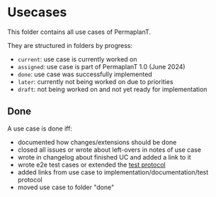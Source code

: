 # Usecases

This folder contains all use cases of PermaplanT.

They are structured in folders by progress:

- `current`: use case is currently worked on
- `assigned`: use case is part of PermaplanT 1.0 (June 2024)
- `done`: use case was successfully implemented
- `later`: currently not being worked on due to priorities
- `draft`: not being worked on and not yet ready for implementation

## Done

A use case is done iff:

- documented how changes/extensions should be done
- closed all issues or wrote about left-overs in notes of use case
- wrote in changelog about finished UC and added a link to it
- wrote e2e test cases or extended the [test protocol](../tests/manual/protocol.md)
- added links from use case to implementation/documentation/test protocol
- moved use case to folder "done"
